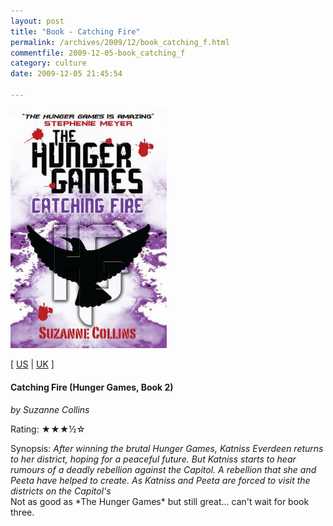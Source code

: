 ```yaml
---
layout: post
title: "Book - Catching Fire"
permalink: /archives/2009/12/book_catching_f.html
commentfile: 2009-12-05-book_catching_f
category: culture
date: 2009-12-05 21:45:54

---
```


<img class="photo right" src="/assets/images/1407109367.jpg" width="250" alt="Catching Fire (Hunger Games, Book 2) cover" />

\[ [US](http://www.amazon.com/o/asin/1407109367) | [UK](http://www.amazon.co.uk/o/asin/1407109367) \]

#### Catching Fire (Hunger Games, Book 2)

<em>by Suzanne Collins</em>

Rating: ★★★½☆

<div class="book_synopsis">
Synopsis: <em> After winning the brutal Hunger Games, Katniss Everdeen returns to her district, hoping for a peaceful future. But Katniss starts to hear rumours of a deadly rebellion against the Capitol. A rebellion that she and Peeta have helped to create. As Katniss and Peeta are forced to visit the districts on the Capitol's </em>

</div>
Not as good as *The Hunger Games* but still great... can't wait for book three.

